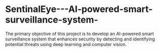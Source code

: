 # SentinalEye---AI-powered-smart-surveillance-system-
The primary objective of this project is to develop an AI-powered smart surveillance system that enhances security by detecting and identifying potential threats using deep learning and computer vision. 
